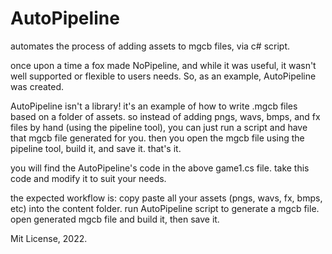 # AutoPipeline
automates the process of adding assets to mgcb files, via c# script.

once upon a time a fox made NoPipeline, and while it was useful, it wasn't well supported or flexible to users needs. So, as an example, AutoPipeline was created.

AutoPipeline isn't a library! it's an example of how to write .mgcb files based on a folder of assets. so instead of adding pngs, wavs, bmps, and fx files by hand (using the pipeline tool), you can just run a script and have that mgcb file generated for you. then you open the mgcb file using the pipeline tool, build it, and save it. that's it.

you will find the AutoPipeline's code in the above game1.cs file. take this code and modify it to suit your needs. 

the expected workflow is:
copy paste all your assets (pngs, wavs, fx, bmps, etc) into the content folder.
run AutoPipeline script to generate a mgcb file.
open generated mgcb file and build it, then save it.

Mit License, 2022.
